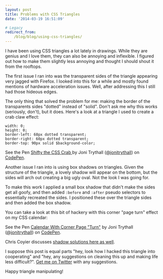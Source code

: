 ```yaml
---
layout: post
title: Problems with CSS Triangles
date: '2014-03-19 16:51:09'

# Legacy
redirect_from:
    /blog/blog/using-css-triangles/
---
```


I have been using CSS triangles a lot lately in  drawings. While they are genius and I love them, they can also be annoying and inflexible. I figured out how to make them slightly less annoying and thought I should shout it from the rooftops.

The first issue I ran into was the transparent sides of the triangle appearing very jagged with Firefox. I looked into this for a while and mostly found mentions of hardware acceleration issues. Well, after addressing this I still had those hideous edges.

The only thing that solved the problem for me: making the border of the transparents sides "dotted" instead of "solid". Don't ask me why this works (seriously, don't), but it does. Here's a look at a triangle I used to create a crab claw effect:

	width: 0;
	height: 0;
	border-left: 60px dotted transparent;
	border-right: 60px dotted transparent;
	border-top: 90px solid $background-color;

<p data-height="268" data-theme-id="4899" data-slug-hash="jtomI" data-default-tab="result" class='codepen'>See the Pen <a href='http://codepen.io/jonitrythall/pen/jtomI/'>Shifty the CSS Crab </a> by Joni Trythall  (<a href='http://codepen.io/jonitrythall'>@jonitrythall</a>) on <a href='http://codepen.io'>CodePen</a>.</p>
<script async src="//codepen.io/assets/embed/ei.js"></script>

Another issue I ran into is using box shadows on triangles. Given the structure of the triangle, a lovely shadow will appear on the bottom, but the sides will arch out creating a big ugly oval. Not the look I was going for.

To make this work I applied a small box shadow that didn't make the sides get all goofy, and then added `:before` and `:after` pseudo selectors to essentially recreated the sides. I positioned these over the triangle sides and then added the box shadow.   

You can take a look at this bit of hackery with this corner "page turn" effect on my CSS calendar:
<p data-height="268" data-theme-id="4899" data-slug-hash="rJfKD" data-default-tab="result" class='codepen'>See the Pen <a href='http://codepen.io/jonitrythall/pen/rJfKD/'>Calendar With Corner Page "Turn"</a> by Joni Trythall  (<a href='http://codepen.io/jonitrythall'>@jonitrythall</a>) on <a href='http://codepen.io'>CodePen</a>.</p>
<script async src="//codepen.io/assets/embed/ei.js"></script>

Chris Coyier discusses [shadow solutions here as well](http://css-tricks.com/triangle-with-shadow/).

I suppose this post is equal parts "hey, look how I hacked this triangle into cooperating" and "hey, any suggestions on cleaning this up and making life less difficult?". [Get me on Twitter](https://twitter.com/JoniTrythall) with any suggestions.

Happy triangle manipulating!
